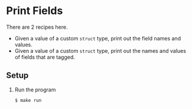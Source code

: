 # Print Fields

There are 2 recipes here.

* Given a value of a custom `struct` type, print out the field names and values.
* Given a value of a custom `struct` type, print out the names and values of fields that are tagged.

## Setup

1. Run the program

   ```bash
   $ make run
   ```

